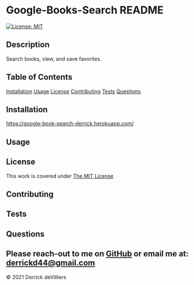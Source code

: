 # Google-Books-Search README

[![License: MIT](https://img.shields.io/badge/License-MIT-yellow.svg)](https://opensource.org/licenses/MIT)


            
## Description
Search books, view, and save favorites.

## Table of Contents
        
[Installation](#Installation)
[Usage](#Usage)
[License](#License)
[Contributing](#Contributing)
[Tests](#Tests)
[Questions](#Questions)

## Installation
https://google-book-search-derrick.herokuapp.com/

## Usage


## License
This work is covered under [The MIT License](https://opensource.org/licenses/MIT)

## Contributing


## Tests


## Questions
Please reach-out to me on [GitHub](http://www.github.com/Dirk44) or email me at: [derrickd44@gmail.com](mailto:derrickd44@gmail.com)
---

    

© 2021 Derrick deVilliers
